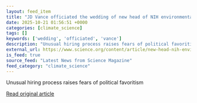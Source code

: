 ```yaml
---
layout: feed_item
title: "JD Vance officiated the wedding of new head of NIH environmental institute"
date: 2025-10-21 01:56:51 +0000
categories: [climate_science]
tags: []
keywords: ['wedding', 'officiated', 'vance']
description: "Unusual hiring process raises fears of political favoritism"
external_url: https://www.science.org/content/article/new-head-nih-environmental-institute-officiated-jd-vance-s-wedding
is_feed: true
source_feed: "Latest News from Science Magazine"
feed_category: "climate_science"
---
```


Unusual hiring process raises fears of political favoritism

[Read original article](https://www.science.org/content/article/new-head-nih-environmental-institute-officiated-jd-vance-s-wedding)

